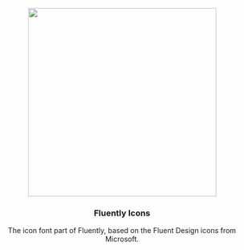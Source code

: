 <p align="center">
  <a href="https://fluently.datinternet.nl">
    <img src="https://media.datinternet.nl/fluently/branding/icons_logo_colored.svg" width="375">
  </a>
</p>
<h3 align="center">Fluently Icons</h3>
<p align="center">
  The icon font part of Fluently, based on the Fluent Design icons from Microsoft. 
</p>
